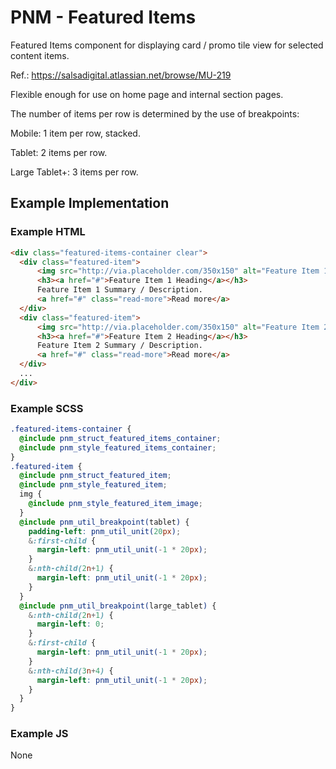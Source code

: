 # PNM - Featured Items

Featured Items component for displaying card / promo tile view for selected content items.

Ref.: https://salsadigital.atlassian.net/browse/MU-219

Flexible enough for use on home page and internal section pages.

The number of items per row is determined by the use of breakpoints:

Mobile: 1 item per row, stacked.

Tablet: 2 items per row.

Large Tablet+: 3 items per row.

## Example Implementation

### Example HTML
```html
<div class="featured-items-container clear">
  <div class="featured-item">
      <img src="http://via.placeholder.com/350x150" alt="Feature Item 1 Image" title="Feature Item 1 Image" />
      <h3><a href="#">Feature Item 1 Heading</a></h3>
      Feature Item 1 Summary / Description.
      <a href="#" class="read-more">Read more</a>
  </div>
  <div class="featured-item">
      <img src="http://via.placeholder.com/350x150" alt="Feature Item 2 Image" title="Feature Item 2 Image" />
      <h3><a href="#">Feature Item 2 Heading</a></h3>
      Feature Item 2 Summary / Description.
      <a href="#" class="read-more">Read more</a>
  </div>
  ...
</div>

```

### Example SCSS
```scss
.featured-items-container {
  @include pnm_struct_featured_items_container;
  @include pnm_style_featured_items_container;
}
.featured-item {
  @include pnm_struct_featured_item;
  @include pnm_style_featured_item;
  img {
    @include pnm_style_featured_item_image;
  }
  @include pnm_util_breakpoint(tablet) {
    padding-left: pnm_util_unit(20px);
    &:first-child {
      margin-left: pnm_util_unit(-1 * 20px);
    }
    &:nth-child(2n+1) {
      margin-left: pnm_util_unit(-1 * 20px);
    }
  }
  @include pnm_util_breakpoint(large_tablet) {
    &:nth-child(2n+1) {
      margin-left: 0;
    }
    &:first-child {
      margin-left: pnm_util_unit(-1 * 20px);
    }
    &:nth-child(3n+4) {
      margin-left: pnm_util_unit(-1 * 20px);
    }
  }
}
```

### Example JS
None

